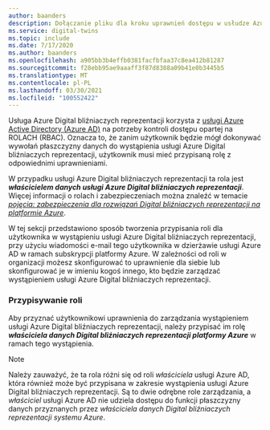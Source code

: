 ```yaml
---
author: baanders
description: Dołączanie pliku dla kroku uprawnień dostępu w usłudze Azure Digital bliźniaczych reprezentacji Setup
ms.service: digital-twins
ms.topic: include
ms.date: 7/17/2020
ms.author: baanders
ms.openlocfilehash: a905bb3b4effb0381facfbfaa37c8ea412b81287
ms.sourcegitcommit: f28ebb95ae9aaaff3f87d8388a09b41e0b3445b5
ms.translationtype: MT
ms.contentlocale: pl-PL
ms.lasthandoff: 03/30/2021
ms.locfileid: "100552422"
---
```

Usługa Azure Digital bliźniaczych reprezentacji korzysta z [usługi Azure Active Directory (Azure AD)](../articles/active-directory/fundamentals/active-directory-whatis.md) na potrzeby kontroli dostępu opartej na ROLACH (RBAC). Oznacza to, że zanim użytkownik będzie mógł dokonywać wywołań płaszczyzny danych do wystąpienia usługi Azure Digital bliźniaczych reprezentacji, użytkownik musi mieć przypisaną rolę z odpowiednimi uprawnieniami.

W przypadku usługi Azure Digital bliźniaczych reprezentacji ta rola jest _**właścicielem danych usługi Azure Digital bliźniaczych reprezentacji**_. Więcej informacji o rolach i zabezpieczeniach można znaleźć w temacie [*pojęcia: zabezpieczenia dla rozwiązań Digital bliźniaczych reprezentacji na platformie Azure*](../articles/digital-twins/concepts-security.md).

W tej sekcji przedstawiono sposób tworzenia przypisania roli dla użytkownika w wystąpieniu usługi Azure Digital bliźniaczych reprezentacji, przy użyciu wiadomości e-mail tego użytkownika w dzierżawie usługi Azure AD w ramach subskrypcji platformy Azure. W zależności od roli w organizacji możesz skonfigurować to uprawnienie dla siebie lub skonfigurować je w imieniu kogoś innego, kto będzie zarządzać wystąpieniem usługi Azure Digital bliźniaczych reprezentacji.

### <a name="assign-the-role"></a>Przypisywanie roli

Aby przyznać użytkownikowi uprawnienia do zarządzania wystąpieniem usługi Azure Digital bliźniaczych reprezentacji, należy przypisać im rolę _**właściciela danych Digital bliźniaczych reprezentacji platformy Azure**_ w ramach tego wystąpienia.

> [!NOTE]
> Należy zauważyć, że ta rola różni się od roli *właściciela* usługi Azure AD, która również może być przypisana w zakresie wystąpienia usługi Azure Digital bliźniaczych reprezentacji. Są to dwie odrębne role zarządzania, a *właściciel* usługi Azure AD nie udziela dostępu do funkcji płaszczyzny danych przyznanych przez *właściciela danych Digital bliźniaczych reprezentacji systemu Azure*.